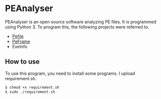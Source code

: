 # PEAnalyser
PEAnalyser is an open source software analyzing PE files. It is programmed using Python 3. To program this, the following projects were referred to.

* [Pefile](https://github.com/erocarrera/pefile)
* [PeFrame](https://github.com/guelfoweb/peframe)
* ExeInfo

## How to use
To use this program, you need to install some programs. I upload requirement.sh.
```bash
$ chmod +x requirement.sh
$ sudo ./requirement.sh
```

